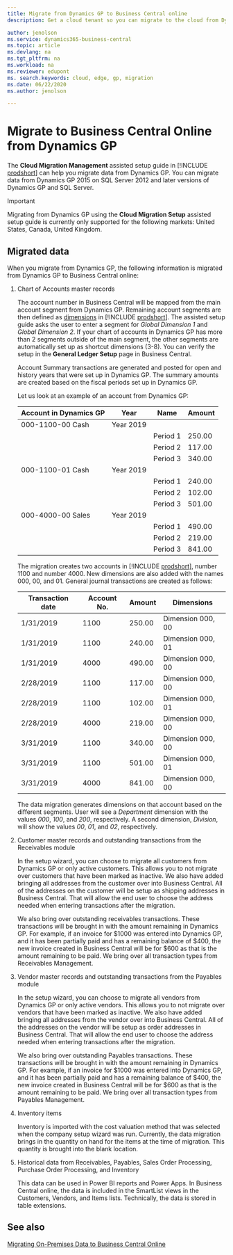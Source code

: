 ```yaml
---
title: Migrate from Dynamics GP to Business Central online
description: Get a cloud tenant so you can migrate to the cloud from Dynamics GP.

author: jenolson
ms.service: dynamics365-business-central
ms.topic: article
ms.devlang: na
ms.tgt_pltfrm: na
ms.workload: na
ms.reviewer: edupont
ms. search.keywords: cloud, edge, gp, migration
ms.date: 06/22/2020
ms.author: jenolson

---
```


# Migrate to Business Central Online from Dynamics GP

The **Cloud Migration Management** assisted setup guide in [!INCLUDE [prodshort](../developer/includes/prodshort.md)] can help you migrate data from Dynamics GP. You can migrate data from Dynamics GP 2015 on SQL Server 2012 and later versions of Dynamics GP and SQL Server.  

> [!IMPORTANT]
> Migrating from Dynamics GP using the **Cloud Migration Setup** assisted setup guide is currently only supported for the following markets: United States, Canada, United Kingdom.

## Migrated data

When you migrate from Dynamics GP, the following information is migrated from Dynamics GP to Business Central online:

1. Chart of Accounts master records

    The account number in Business Central will be mapped from the main account segment from Dynamics GP. Remaining account segments are then defined as [dimensions](/dynamics365/business-central/finance-dimensions/) in [!INCLUDE [prodshort](../developer/includes/prodshort.md)]. The assisted setup guide asks the user to enter a segment for *Global Dimension 1* and *Global Dimension 2*. If your chart of accounts in Dynamics GP has more than 2 segments outside of the main segment, the other segments are automatically set up as shortcut dimensions (3-8). You can verify the setup in the **General Ledger Setup** page in Business Central.

    Account Summary transactions are generated and posted for open and history years that were set up in Dynamics GP. The summary amounts are created based on the fiscal periods set up in Dynamics GP.

    Let us look at an example of an account from Dynamics GP:

    |Account in Dynamics GP |Year|Name  |Amount  |
    |-----------------------|----|------|--------|
    |000-1100-00  Cash |Year 2019 |  |  |
    |     |  |Period 1| 250.00 |
    |     |  |Period 2 | 117.00 |
    |     |  |Period 3 |340.00 |
    |000-1100-01  Cash |Year 2019 |  |  |
    |     |  |Period 1| 240.00 |
    |     |  |Period 2 | 102.00 |
    |     |  |Period 3 |501.00 |
    |000-4000-00 Sales |Year 2019 |  |  |
    |     |  |Period 1| 490.00 |
    |     |  |Period 2 | 219.00 |
    |     |  |Period 3 |841.00 |

    The migration creates two accounts in [!INCLUDE [prodshort](../developer/includes/prodshort.md)], number 1100 and number 4000. New dimensions are also added with the names 000, 00, and 01. General journal transactions are created as follows:

    |Transaction date |Account No.|Amount  |Dimensions|
    |-----------------|-----------|--------|----------|
    |1/31/2019        |1100   |250.00 |Dimension 000, 00|
    |1/31/2019        |1100   |240.00 |Dimension 000, 01|
    |1/31/2019        |4000   |490.00 |Dimension 000, 00|
    |2/28/2019        |1100   |117.00 |Dimension 000, 00|
    |2/28/2019        |1100   |102.00 |Dimension 000, 01|
    |2/28/2019        |4000   |219.00 |Dimension 000, 00|
    |3/31/2019        |1100   |340.00 |Dimension 000, 00|
    |3/31/2019        |1100   |501.00 |Dimension 000, 01|
    |3/31/2019        |4000   |841.00 |Dimension 000, 00|

    The data migration generates dimensions on that account based on the different segments. User will see a *Department* dimension with the values *000*, *100*, and *200*, respectively. A second dimension, *Division*, will show the values *00*, *01*, and *02*, respectively.

2. Customer master records and outstanding transactions from the Receivables module

    In the setup wizard, you can choose to migrate all customers from Dynamics GP or only active customers. This allows you to not migrate over customers that have been marked as inactive. We also have added bringing all addresses from the customer over into Business Central. All of the addresses on the customer will be setup as shipping addresses in Business Central. That will allow the end user to choose the address needed when entering transactions after the migration.  

    We also bring over outstanding receivables transactions. These transactions will be brought in with the amount remaining in Dynamics GP. For example, if an invoice for $1000 was entered into Dynamics GP, and it has been partially paid and has a remaining balance of $400, the new invoice created in Business Central will be for $600 as that is the amount remaining to be paid. We bring over all transaction types from Receivables Management.

3. Vendor master records and outstanding transactions from the Payables module

    In the setup wizard, you can choose to migrate all vendors from Dynamics GP or only active vendors. This allows you to not migrate over vendors that have been marked as inactive. We also have added bringing all addresses from the vendor over into Business Central. All of the addresses on the vendor will be setup as order addresses in Business Central. That will allow the end user to choose the address needed when entering transactions after the migration.  

    We also bring over outstanding Payables transactions. These transactions will be brought in with the amount remaining in Dynamics GP. For example, if an invoice for $1000 was entered into Dynamics GP, and it has been partially paid and has a remaining balance of $400, the new invoice created in Business Central will be for $600 as that is the amount remaining to be paid. We bring over all transaction types from Payables Management.

4. Inventory items

    Inventory is imported with the cost valuation method that was selected when the company setup wizard was run. Currently, the data migration brings in the quantity on hand for the items at the time of migration. This quantity is brought into the blank location.

5. Historical data from Receivables, Payables, Sales Order Processing, Purchase Order Processing, and Inventory

    This data can be used in Power BI reports and Power Apps. In Business Central online, the data is included in the SmartList views in the Customers, Vendors, and Items lists. Technically, the data is stored in table extensions.

## See also

[Migrating On-Premises Data to Business Central Online](migrate-data.md)  
